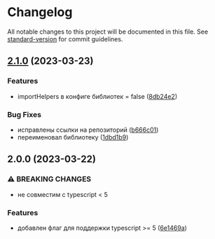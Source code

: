 # Changelog

All notable changes to this project will be documented in this file. See [standard-version](https://github.com/conventional-changelog/standard-version) for commit guidelines.

## [2.1.0](https://github.com/Infomaximum/front-config/compare/v2.0.0...v2.1.0) (2023-03-23)


### Features

* importHelpers в конфиге библиотек = false ([8db24e2](https://github.com/Infomaximum/front-config/commit/8db24e2d64429c4856e0bef15e9fb0e0fe20f92e))


### Bug Fixes

* исправлены ссылки на репозиторий ([b666c01](https://github.com/Infomaximum/front-config/commit/b666c019564c025439883584a90c129d56556f1a))
* переименовал библиотеку ([1dbd1b9](https://github.com/Infomaximum/front-config/commit/1dbd1b9b20de737b905df831dc1933594c240293))

## 2.0.0 (2023-03-22)


### ⚠ BREAKING CHANGES

* не совместим с typescript < 5

### Features

* добавлен флаг для поддержки typescript >= 5 ([6e1469a](https://github.com/Infomaximum/front-configs/commit/6e1469a406353b774be081fac2330996fef97949))
